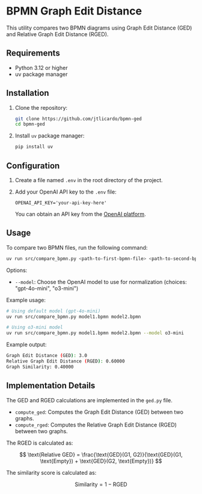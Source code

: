 # BPMN Graph Edit Distance

This utility compares two BPMN diagrams using Graph Edit Distance (GED) and Relative Graph Edit Distance (RGED).

## Requirements

- Python 3.12 or higher
- uv package manager

## Installation

1. Clone the repository:

   ```sh
   git clone https://github.com/jtlicardo/bpmn-ged
   cd bpmn-ged
   ```

2. Install `uv` package manager:
   ```sh
   pip install uv
   ```

## Configuration

1. Create a file named `.env` in the root directory of the project.

2. Add your OpenAI API key to the `.env` file:

   ```
   OPENAI_API_KEY='your-api-key-here'
   ```

   You can obtain an API key from the [OpenAI platform](https://platform.openai.com/api-keys).

## Usage

To compare two BPMN files, run the following command:

```sh
uv run src/compare_bpmn.py <path-to-first-bpmn-file> <path-to-second-bpmn-file> [--model MODEL]
```

Options:

- `--model`: Choose the OpenAI model to use for normalization (choices: "gpt-4o-mini", "o3-mini")

Example usage:

```sh
# Using default model (gpt-4o-mini)
uv run src/compare_bpmn.py model1.bpmn model2.bpmn

# Using o3-mini model
uv run src/compare_bpmn.py model1.bpmn model2.bpmn --model o3-mini
```

Example output:

```sh
Graph Edit Distance (GED): 3.0
Relative Graph Edit Distance (RGED): 0.60000
Graph Similarity: 0.40000
```

## Implementation Details

The GED and RGED calculations are implemented in the `ged.py` file.

- `compute_ged`: Computes the Graph Edit Distance (GED) between two graphs.
- `compute_rged`: Computes the Relative Graph Edit Distance (RGED) between two graphs.

The RGED is calculated as:

$$
\text{Relative GED} = \frac{\text{GED}(G1, G2)}{\text{GED}(G1, \text{Empty}) + \text{GED}(G2, \text{Empty})}
$$

The similarity score is calculated as:

$$
\text{Similarity} = 1 - \text{RGED}
$$
